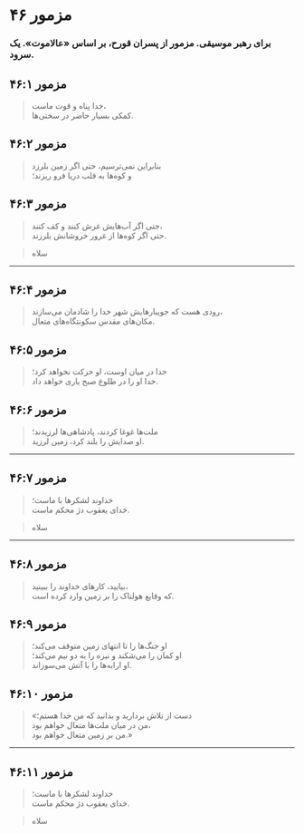 # مزمور ۴۶

### برای رهبر موسیقی. مزمور از پسران قورح، بر اساس «عالاموت». یک سرود.

## مزمور ۴۶:۱

> خدا پناه و قوت ماست،  
> کمکی بسیار حاضر در سختی‌ها.

## مزمور ۴۶:۲

> بنابراین نمی‌ترسیم، حتی اگر زمین بلرزد  
> و کوه‌ها به قلب دریا فرو ریزند؛

## مزمور ۴۶:۳

> حتی اگر آب‌هایش غرش کنند و کف کنند،  
> حتی اگر کوه‌ها از غرور خروشانش بلرزند.

> سلاه

---

## مزمور ۴۶:۴

> رودی هست که جویبارهایش شهر خدا را شادمان می‌سازند،  
> مکان‌های مقدس سکونتگاه‌های متعال.

## مزمور ۴۶:۵

> خدا در میان اوست، او حرکت نخواهد کرد؛  
> خدا او را در طلوع صبح یاری خواهد داد.

## مزمور ۴۶:۶

> ملت‌ها غوغا کردند، پادشاهی‌ها لرزیدند؛  
> او صدایش را بلند کرد، زمین لرزید.

---

## مزمور ۴۶:۷

> خداوند لشکرها با ماست؛  
> خدای یعقوب دژ محکم ماست.

> سلاه

---

## مزمور ۴۶:۸

> بیایید، کارهای خداوند را ببینید،  
> که وقایع هولناک را بر زمین وارد کرده است.

## مزمور ۴۶:۹

> او جنگ‌ها را تا انتهای زمین متوقف می‌کند؛  
> او کمان را می‌شکند و نیزه را به دو نیم می‌کند؛  
> او ارابه‌ها را با آتش می‌سوزاند.

## مزمور ۴۶:۱۰

> «دست از تلاش بردارید و بدانید که من خدا هستم؛  
> من در میان ملت‌ها متعال خواهم بود،  
> من بر زمین متعال خواهم بود.»

---

## مزمور ۴۶:۱۱

> خداوند لشکرها با ماست؛  
> خدای یعقوب دژ محکم ماست.

> سلاه
